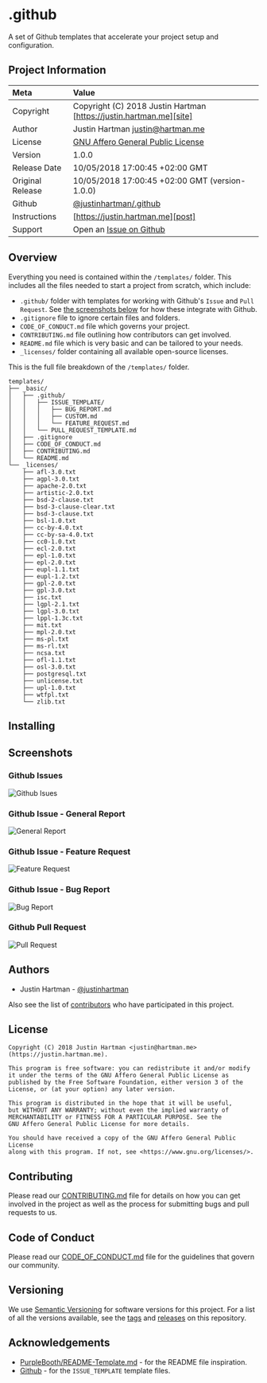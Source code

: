 # .github

A set of Github templates that accelerate your project setup and configuration.

## Project Information

| Meta             | Value                                                               |
|:-----------------|:--------------------------------------------------------------------|
| Copyright        | Copyright (C) 2018 Justin Hartman [https://justin.hartman.me][site] |
| Author           | Justin Hartman [justin@hartman.me][email]                           |
| License          | [GNU Affero General Public License][license]                        |
| Version          | 1.0.0                                                               |
| Release Date     | 10/05/2018 17:00:45 +02:00 GMT                                      |
| Original Release | 10/05/2018 17:00:45 +02:00 GMT (version-1.0.0)                      |
| Github           | [@justinhartman/.github][git]                                       |
| Instructions     | [https://justin.hartman.me][post]                                   |
| Support          | Open an [Issue on Github][github]                                   |

## Overview

Everything you need is contained within the `/templates/` folder. This includes all the files needed to start a project from scratch, which include:

- `.github/` folder with templates for working with Github's `Issue` and `Pull Request`. See [the screenshots below][screenshots] for how these integrate with Github.
- `.gitignore` file to ignore certain files and folders.
- `CODE_OF_CONDUCT.md` file which governs your project.
- `CONTRIBUTING.md` file outlining how contributors can get involved.
- `README.md` file which is very basic and can be tailored to your needs.
- `_licenses/` folder containing all available open-source licenses.

This is the full file breakdown of the `/templates/` folder.

```terminal
templates/
├── _basic/
│   ├── .github/
│   │   ├── ISSUE_TEMPLATE/
│   │   │   ├── BUG_REPORT.md
│   │   │   ├── CUSTOM.md
│   │   │   └── FEATURE_REQUEST.md
│   │   └── PULL_REQUEST_TEMPLATE.md
│   ├── .gitignore
│   ├── CODE_OF_CONDUCT.md
│   ├── CONTRIBUTING.md
│   └── README.md
└── _licenses/
    ├── afl-3.0.txt
    ├── agpl-3.0.txt
    ├── apache-2.0.txt
    ├── artistic-2.0.txt
    ├── bsd-2-clause.txt
    ├── bsd-3-clause-clear.txt
    ├── bsd-3-clause.txt
    ├── bsl-1.0.txt
    ├── cc-by-4.0.txt
    ├── cc-by-sa-4.0.txt
    ├── cc0-1.0.txt
    ├── ecl-2.0.txt
    ├── epl-1.0.txt
    ├── epl-2.0.txt
    ├── eupl-1.1.txt
    ├── eupl-1.2.txt
    ├── gpl-2.0.txt
    ├── gpl-3.0.txt
    ├── isc.txt
    ├── lgpl-2.1.txt
    ├── lgpl-3.0.txt
    ├── lppl-1.3c.txt
    ├── mit.txt
    ├── mpl-2.0.txt
    ├── ms-pl.txt
    ├── ms-rl.txt
    ├── ncsa.txt
    ├── ofl-1.1.txt
    ├── osl-3.0.txt
    ├── postgresql.txt
    ├── unlicense.txt
    ├── upl-1.0.txt
    ├── wtfpl.txt
    └── zlib.txt
```

## Installing

## Screenshots

### Github Issues

![Github Isues](https://ws1.sinaimg.cn/large/006tKfTcly1fr6nlcwl2xj30lx08gmxm.jpg)

### Github Issue - General Report

![General Report](https://ws3.sinaimg.cn/large/006tKfTcly1fr6nmfm23gj30lt0j00un.jpg)

### Github Issue - Feature Request

![Feature Request](https://ws2.sinaimg.cn/large/006tKfTcgy1fr6nqbp7n3j30lk0f5wgg.jpg)

### Github Issue - Bug Report

![Bug Report](https://ws4.sinaimg.cn/large/006tKfTcgy1fr6nrhrn19j30lm136jut.jpg)

### Github Pull Request

![Pull Request](https://ws1.sinaimg.cn/large/006tKfTcgy1fr6nrov8hbj30lg0vlq5o.jpg)

## Authors

* Justin Hartman - [@justinhartman][author-1]

Also see the list of [contributors][contribs] who have participated in this project.

## License

```
Copyright (C) 2018 Justin Hartman <justin@hartman.me> (https://justin.hartman.me).

This program is free software: you can redistribute it and/or modify
it under the terms of the GNU Affero General Public License as
published by the Free Software Foundation, either version 3 of the
License, or (at your option) any later version.

This program is distributed in the hope that it will be useful,
but WITHOUT ANY WARRANTY; without even the implied warranty of
MERCHANTABILITY or FITNESS FOR A PARTICULAR PURPOSE. See the
GNU Affero General Public License for more details.

You should have received a copy of the GNU Affero General Public License
along with this program. If not, see <https://www.gnu.org/licenses/>.
```
## Contributing

Please read our [CONTRIBUTING.md][CONTRIBUTING] file for details on how you can get involved in the project as well as the process for submitting bugs and pull requests to us.

## Code of Conduct

Please read our [CODE_OF_CONDUCT.md][COC] file for the guidelines that govern our community.

## Versioning

We use [Semantic Versioning][semver] for software versions for this project. For a list of all the versions available, see the [tags][tags] and [releases][releases] on this repository. 

## Acknowledgements

* [PurpleBooth/README-Template.md][purple-booth] - for the README file inspiration.
* [Github][github-link] - for the `ISSUE_TEMPLATE` template files.

[screenshots]: #screenshots
[email]: mailto:justin@hartman.me?subject=Github+Contact
[license]: LICENSE
[site]: https://justin.hartman.me
[post]: https://justin.hartman.me
[git]: https://github.com/justinhartman/.github
[github]: https://github.com/justinhartman/.github/issues
[purple-booth]: https://gist.github.com/PurpleBooth/109311bb0361f32d87a2
[CONTRIBUTING]: CONTRIBUTING.md
[COC]: CODE_OF_CONDUCT.md
[semver]: http://semver.org
[tags]: https://github.com/justinhartman/.github/tags
[releases]: https://github.com/justinhartman/.github/releases
[contribs]: https://github.com/justinhartman/.github/contributors
[author-1]: https://github.com/justinhartman
[github-link]: https://github.com/github
